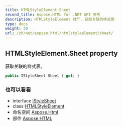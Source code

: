 ```yaml
---
title: HTMLStyleElement.Sheet
second_title: Aspose.HTML for .NET API 参考
description: HTMLStyleElement 财产. 获取关联的样式表
type: docs
weight: 30
url: /zh/net/aspose.html/htmlstyleelement/sheet/
---
```

## HTMLStyleElement.Sheet property

获取关联的样式表。

```csharp
public IStyleSheet Sheet { get; }
```

### 也可以看看

* interface [IStyleSheet](../../../aspose.html.dom.css/istylesheet/)
* class [HTMLStyleElement](../)
* 命名空间 [Aspose.Html](../../htmlstyleelement/)
* 部件 [Aspose.HTML](../../../)


